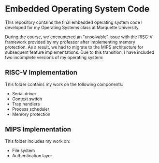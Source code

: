 # Embedded Operating System Code

This repository contains the final embedded operating system code I developed for my Operating Systems class at Marquette University.

During the course, we encountered an "unsolvable" issue with the RISC-V framework provided by my professor after implementing memory protection. As a result, we had to migrate to the MIPS architecture for subsequent feature implementations. Due to this transition, I have included two incomplete versions of my operating system:

## RISC-V Implementation

This folder contains my work on the following components:
- Serial driver
- Context switch
- Trap handlers
- Process scheduler
- Memory protection

## MIPS Implementation

This folder includes my work on:
- File system
- Authentication layer


